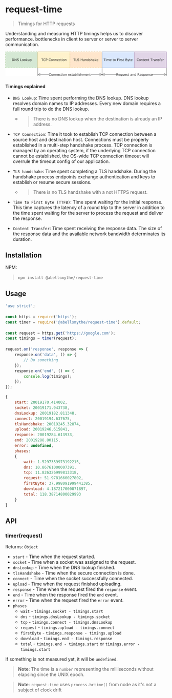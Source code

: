 # request-time
> Timings for HTTP requests

Understanding and measuring HTTP timings helps us to discover performance. bottlenecks in client to server or server to server communication.

![Request Timing](./media/request-timing.png "Request Timing")

#### Timings explained

- `DNS Lookup`: Time spent performing the DNS lookup. DNS lookup resolves domain names to IP addresses. Every new domain requires a full round trip to do the DNS lookup.
    - > There is no DNS lookup when the destination is already an IP address.

- `TCP Connection`: Time it took to establish TCP connection between a source host and destination host. Connections must be properly established in a multi-step handshake process. TCP connection is managed by an operating system, if the underlying TCP connection cannot be established, the OS-wide TCP connection timeout will overrule the timeout config of our application.

- `TLS handshake`: Time spent completing a TLS handshake. During the handshake process endpoints exchange authentication and keys to establish or resume secure sessions. 
    - > There is no TLS handshake with a not HTTPS request.

- `Time to First Byte (TTFB)`: Time spent waiting for the initial response. This time captures the latency of a round trip to the server in addition to the time spent waiting for the server to process the request and deliver the response.

- `Content Transfer`: Time spent receiving the response data. The size of the response data and the available network bandwidth determinates its duration.

## Installation

NPM:

> `npm install @abellsmythe/request-time`


## Usage

```javascript
'use strict';

const https = require('https');
const timer = require('@abellsmythe/request-time').default;

const request = https.get('https://google.com');
const timings = timer(request);

request.on('response', response => {
	response.on('data', () => {
        // Do something
    });
	response.on('end', () => {
		console.log(timings);
	});
});
```

```javascript
{
    start: 20019170.414002,
    socket: 20019171.943738,
    dnsLookup: 20019182.811348,
    connect: 20019194.637675,
    tlsHandshake: 20019245.32874,
    upload: 20019246.615841,
    response: 20019284.613933,
    end: 20019288.80115,
    error: undefined,
    phases:
    {
        wait: 1.5297359973192215,
        dns: 10.86761000007391,
        tcp: 11.826326999813318,
        request: 51.9781660027802,
        firstByte: 37.998091999441385,
        download: 4.187217000871897,
        total: 118.38714800029993
    }
}
```

## API

### timer(request)

Returns: `Object`

- `start` - Time when the request started.
- `socket` - Time when a socket was assigned to the request.
- `dnsLookup` - Time when the DNS lookup finished.
- `tlsHandshake` - Time when the secure connection is done.
- `connect` - Time when the socket successfully connected.
- `upload` - Time when the request finished uploading.
- `response` - Time when the request fired the `response` event.
- `end` - Time when the response fired the `end` event.
- `error` - Time when the request fired the `error` event.
- `phases`
	- `wait` - `timings.socket - timings.start`
	- `dns` - `timings.dnsLookup - timings.socket`
	- `tcp` - `timings.connect - timings.dnsLookup`
	- `request` - `timings.upload - timings.connect`
	- `firstByte` - `timings.response - timings.upload`
	- `download` - `timings.end - timings.response`
	- `total` - `timings.end - timings.start` or `timings.error - timings.start`

If something is not measured yet, it will be `undefined`.

> **Note**: The time is a `number` representing the milliseconds without elapsing since the UNIX epoch.

> **Note**: `request-time` uses `process.hrtime()` from node as it's not a subject of clock drift